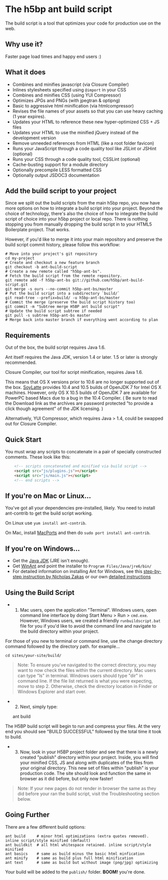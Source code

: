# The h5bp ant build script

The build script is a tool that optimizes your code for production use on the web.

## Why use it?

Faster page load times and happy end users :)

## What it does

* Combines and minifies javascript (via Closure Compiler)
* Inlines stylesheets specified using `@import` in your CSS
* Combines and minifies CSS (using YUI Compressor)
* Optimizes JPGs and PNGs (with jpegtran & optipng)
* Basic to aggressive html minification (via htmlcompressor)
* Revises the file names of your assets so that you can use heavy caching (1 year expires).
* Updates your HTML to reference these new hyper-optimized CSS + JS files
* Updates your HTML to use the minified jQuery instead of the development version
* Remove unneeded references from HTML (like a root folder favicon)
* Runs your JavaScript through a code quality tool like JSLint or JSHint (optional)
* Runs your CSS through a code quality tool, CSSLint (optional)
* Cache-busting support for a module directory
* Optionally precompile LESS formatted CSS
* Optionally output JSDOC3 documentation

## Add the build script to your project

Since we split out the build scripts from the main h5bp repo, you now have more options on how to integrate a build script into your project. Beyond the choice of technology, there's also the choice of how to integrate the build script of choice into your h5bp project or local repo. There is nothing stopping you from manually dropping the build script in to your HTML5 Boilerplate project. That works.

However, if you'd like to merge it into your main repository and preserve the build script commit history, please follow this workflow:

```
# Move into your project's git repository
cd my-project
# Create and checkout a new feature branch
git checkout -b ant-build-script
# Create a new remote called "h5bp-ant-bs".
# Fetch the build script from the remote repository.
git remote add -f h5bp-ant-bs git://github.com/h5bp/ant-build-script.git
git merge -s ours --no-commit h5bp-ant-bs/master
# Put the build script into a subdirectory `build/`
git read-tree --prefix=build/ -u h5bp-ant-bs/master
# Commit the merge (preserve the build script history too)
git commit -m "Subtree merge H5BP ant build script"
# Update the build script subtree if needed
git pull -s subtree h5bp-ant-bs master
# Merge back into master branch if everything went according to plan
```

## Requirements

Out of the box, the build script requires Java 1.6.

Ant itself requires the Java JDK, version 1.4 or later. 1.5 or later is strongly recommended.

Closure Compiler, our tool for script minification, requires Java 1.6.

This means that OS X versions prior to 10.6 are no longer supported out of the box.
[SoyLatte][soylatte] provides 10.4 and 10.5 builds of OpenJDK 7 for Intel OS X machines. However, only OS X 10.5 builds of OpenJDK 7 are available for PowerPC based Macs due to a bug in the 10.4 Compiler.
( Be sure to read the Download link as the archives are password protected "to provide a click though agreement" of the JDK licensing. )

[soylatte]: http://landonf.bikemonkey.org/static/soylatte/

Alternatively, YUI Compressor, which requires Java > 1.4, could be swapped out for Closure Compiler.

## Quick Start

You must wrap any scripts to concatenate in a pair of specially constructed comments. These look like this:

```html
    <!-- scripts concatenated and minified via build script -->
    <script src="js/plugins.js"></script>
    <script src="js/main.js"></script>
    <!-- end scripts -->
```
## If you're on Mac or Linux...

You've got all your dependencies pre-installed, likely. You need to install ant-contrib to get the build script working.

On Linux use `yum install ant-contrib`.

On Mac, install [MacPorts](http://www.macports.org/install.php) and then do `sudo port install ant-contrib`. 

## If you're on Windows...

* Get the [Java JDK](http://www.oracle.com/technetwork/java/javase/downloads/index.html) (JRE isn't enough).
* Get [WinAnt](http://code.google.com/p/winant/) and point the installer to `Program Files/Java/jre6/bin/`
* For detailed information on installing Ant for Windows, see this [step-by-step instruction by Nicholas Zakas](http://www.nczonline.net/blog/2012/04/12/how-to-install-apache-ant-on-windows/) or our own [detailed instructions](https://github.com/h5bp/ant-build-script/wiki/Detailed-Ant-Installation-Instructions)

## Using the Build Script

* 1) Mac users, open the application "Terminal".  Windows users, open command line interface by doing Start Menu > Run > `cmd.exe`.  However, Windows users, we created a friendly `runbuildscript.bat` file for you if you'd like to avoid the command line and navigate to the build directory within your project. 

For those of you new to terminal or command line, use the change directory command followed by the directory path. for example...

    cd sites/your-site/build/

> Note: To ensure you've navigated to the correct directory, you may want to now check the files within the current directory. Mac users can type "ls" in terminal. Windows users should type "dir" in command line. If the file list returned is what you were expecting, move to step 2. Otherwise, check the directory location in Finder or Windows Explorer and start over.

* 2) Next, simply type:

    ant build

The H5BP build script will begin to run and compress your files.  At the very end you should see "BUILD SUCCESSFUL" followed by the total time it took to build.

* 3) Now, look in your H5BP project folder and see that there is a newly created "publish" directory within your project.  Inside, you will find your minified CSS, JS and along with duplicates of the files from your original directory. This new set of files within "publish" is your production code.  The site should look and function the same in browser as it did before, but only now faster!

> Note: If your new pages do not render in browser the same as they did before your ran the build script, visit the Troubleshooting section below.

## Going Further

There are a few different build options:

    ant build     # minor html optimizations (extra quotes removed). inline script/style minified (default)
    ant buildkit  # all html whitespace retained. inline script/style minified 
    ant basics    # same as build minus the basic html minfication
    ant minify    # same as build plus full html minification
    ant text      # same as build but without image (png/jpg) optimizing

Your build will be added to the `publish/` folder. **BOOM!** you're done.
